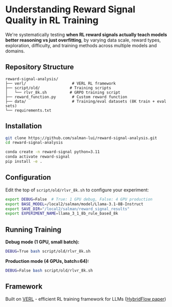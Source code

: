 # Understanding Reward Signal Quality in RL Training

We're systematically testing **when RL reward signals actually teach models better reasoning vs just overfitting**, by varying data scale, reward types, exploration, difficulty, and training methods across multiple models and domains.

## Repository Structure

```
reward-signal-analysis/
├── verl/                    # VERL RL framework
├── script/old/             # Training scripts
│   └── rlvr_8k.sh          # GRPO training script
├── reward_function.py       # Custom reward function
├── data/                    # Training/eval datasets (8K train + eval sets)
└── requirements.txt
```

## Installation

```bash
git clone https://github.com/salman-lui/reward-signal-analysis.git
cd reward-signal-analysis

conda create -n reward-signal python=3.11
conda activate reward-signal
pip install -e .
```

## Configuration

Edit the top of `script/old/rlvr_8k.sh` to configure your experiment:
```bash
export DEBUG=False  # True: 1 GPU debug, False: 4 GPU production
export BASE_MODEL=/local2/salman/model/Llama-3.1-8B-Instruct
export SAVE_DIR="/local2/salman/reward_signal_results"
export EXPERIMENT_NAME=llama_3_1_8b_rule_based_8k
```

## Running Training

**Debug mode (1 GPU, small batch):**
```bash
DEBUG=True bash script/old/rlvr_8k.sh
```

**Production mode (4 GPUs, batch=64):**
```bash
DEBUG=False bash script/old/rlvr_8k.sh
```

## Framework

Built on [VERL](https://github.com/volcengine/verl) - efficient RL training framework for LLMs ([HybridFlow paper](https://arxiv.org/abs/2409.19256v2))
